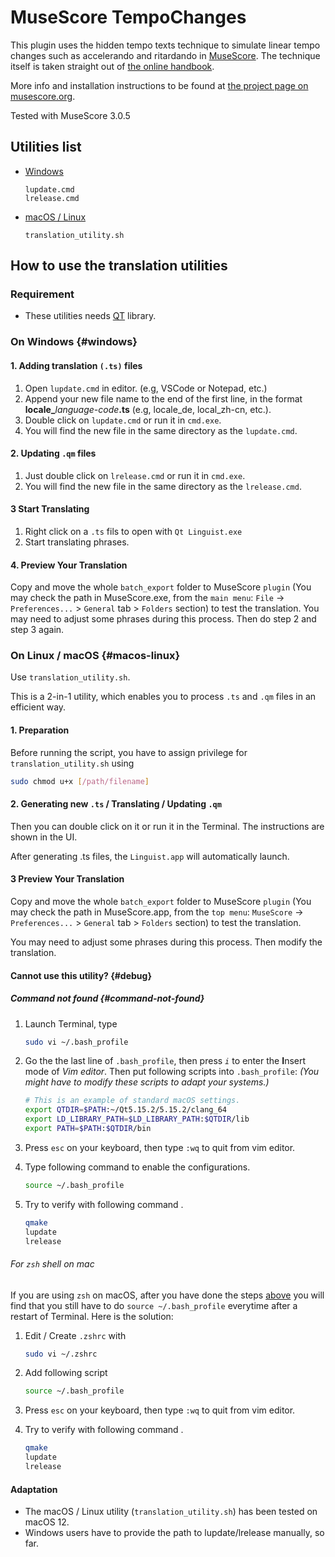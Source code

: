 # MuseScore TempoChanges
This plugin uses the hidden tempo texts technique to simulate linear tempo changes such as accelerando and ritardando in [MuseScore](https://musescore.org). The technique itself is taken straight out of [the online handbook](https://musescore.org/en/handbook/tempo#ritardando-accelerando).

More info and installation instructions to be found at [the project page on musescore.org](https://musescore.org/project/tempochanges).

Tested with MuseScore 3.0.5

## Utilities list

- [Windows](#windows)

    ````text
    lupdate.cmd
    lrelease.cmd
    ````

- [macOS / Linux](#macos-linux)

    ```` text
    translation_utility.sh
    ````

## How to use the translation utilities

### Requirement

- These utilities needs [QT](https://qt.io) library.

### On Windows {#windows}

#### 1. Adding translation `(.ts)` files

1. Open `lupdate.cmd` in editor. (e.g, VSCode or Notepad, etc.)
2. Append your new file name to the end of the first line, in the format **locale_**_language-code_**.ts** (e.g, locale_de, local_zh-cn, etc.).
3. Double click on `lupdate.cmd` or run it in `cmd.exe`.
4. You will find the new file in the same directory as the `lupdate.cmd`.

#### 2. Updating `.qm` files

1. Just double click on `lrelease.cmd` or run it in `cmd.exe`.
2. You will find the new file in the same directory as the `lrelease.cmd`.

#### 3 Start Translating

1. Right click on a `.ts` fils to open with `Qt Linguist.exe`
2. Start translating phrases.

#### 4. Preview Your Translation

Copy and move the whole `batch_export` folder to  MuseScore `plugin` (You may check the path in MuseScore.exe, from the `main menu`: `File` &rarr; `Preferences...` &gt; `General` tab &gt; `Folders` section) to test the translation. 
You may need to adjust some phrases during this process. Then do step 2 and step 3 again.

### On Linux / macOS {#macos-linux}

Use `translation_utility.sh`.

This is a 2-in-1 utility, which enables you to process `.ts` and `.qm` files in an efficient way.

#### 1. Preparation

Before running the script, you have to assign privilege for `translation_utility.sh` using

````bash
sudo chmod u+x [/path/filename]
````

#### 2. Generating new `.ts` / Translating / Updating `.qm`

Then you can double click on it or run it in the Terminal. The instructions are shown in the UI.

After generating .ts files, the `Linguist.app` will automatically launch.

#### 3 Preview Your Translation

Copy and move the whole `batch_export` folder to  MuseScore `plugin` (You may check the path in MuseScore.app, from the `top menu`: `MuseScore` &rarr; `Preferences...` &gt; `General` tab &gt; `Folders` section) to test the translation.

You may need to adjust some phrases during this process. Then modify the translation.

#### Cannot use this utility? {#debug}

##### Command not found {#command-not-found}

1. Launch Terminal, type

    ````bash
    sudo vi ~/.bash_profile
    ````

2. Go the the last line of `.bash_profile`, then press _`i`_ to enter the **I**nsert mode of _Vim editor_. Then put following scripts into `.bash_profile`:
_(You might have to modify these scripts to adapt your systems.)_

    ````bash
    # This is an example of standard macOS settings.
    export QTDIR=$PATH:~/Qt5.15.2/5.15.2/clang_64
    export LD_LIBRARY_PATH=$LD_LIBRARY_PATH:$QTDIR/lib
    export PATH=$PATH:$QTDIR/bin
    ````

3. Press `esc` on your keyboard, then type `:wq` to quit from vim editor.
4. Type following command to enable the configurations.

    ````bash
    source ~/.bash_profile
    ````

5. Try to verify with following command .

    ````bash
    qmake
    lupdate
    lrelease
    ````

###### For `zsh` shell on mac

If you are using `zsh` on macOS, after you have done the steps [above](#command-not-found) you will find that you still have to do `source ~/.bash_profile` everytime after a restart of Terminal. Here is the solution:

1. Edit / Create `.zshrc` with 

    ````bash
    sudo vi ~/.zshrc
    ````

2. Add following script

   ````bash
   source ~/.bash_profile
   ````

3. Press `esc` on your keyboard, then type `:wq` to quit from vim editor.

4. Try to verify with following command .

    ````bash
    qmake
    lupdate
    lrelease
    ````

#### Adaptation

- The macOS / Linux utility (`translation_utility.sh`) has been tested on macOS 12.
- Windows users have to provide the path to lupdate/lrelease manually, so far.
